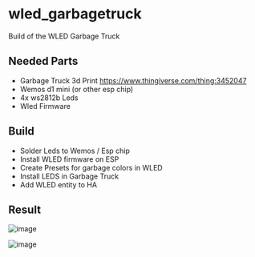 # wled_garbagetruck
Build of the WLED Garbage Truck
## Needed Parts
- Garbage Truck 3d Print https://www.thingiverse.com/thing:3452047
- Wemos d1 mini (or other esp chip)
- 4x ws2812b Leds
- Wled Firmware

## Build
- Solder Leds to Wemos / Esp chip
- Install WLED firmware on ESP
- Create Presets for garbage colors in WLED
- Install LEDS in Garbage Truck
- Add WLED entity to HA

## Result
![image](https://user-images.githubusercontent.com/100353268/212061453-a9b18bc7-ce81-4a1b-bd66-6e9ed5127e6b.png)

![image](https://user-images.githubusercontent.com/100353268/212061402-fe4f726e-f4f7-43ce-bed8-053c3b8cf614.png)
